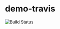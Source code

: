 # demo-travis

[![Build Status](https://travis-ci.org/songx198/demo-travis.svg?branch=main)](https://travis-ci.org/songx198/demo-travis)
